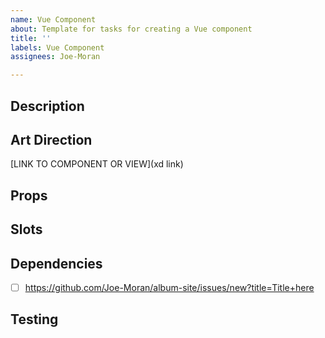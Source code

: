 ```yaml
---
name: Vue Component
about: Template for tasks for creating a Vue component
title: ''
labels: Vue Component
assignees: Joe-Moran

---
```


## Description

## Art Direction
[LINK TO COMPONENT OR VIEW](xd link)

## Props

## Slots

## Dependencies
- [ ] https://github.com/Joe-Moran/album-site/issues/new?title=Title+here

## Testing
